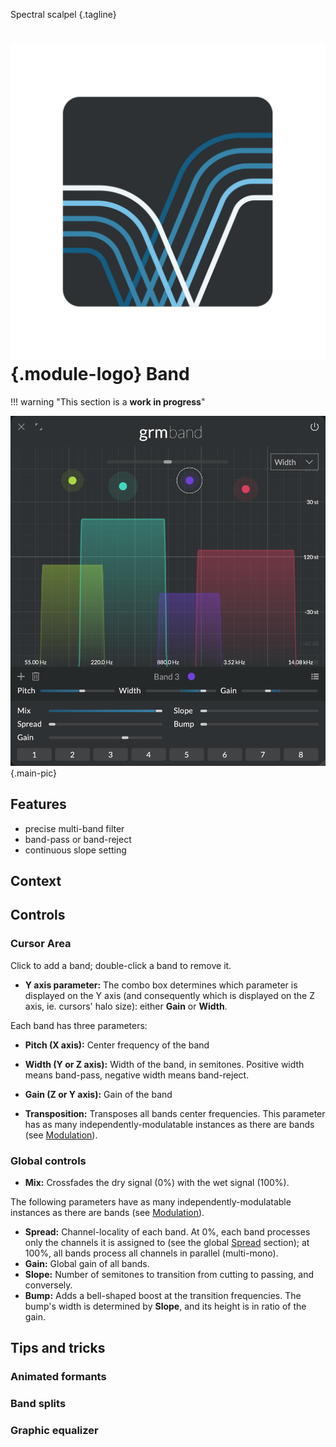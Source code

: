 Spectral scalpel
{.tagline}

# ![](../assets/images/modules/band/band.svg){.module-logo} Band

!!! warning "This section is a **work in progress**"

![Screenshot of the Band module](../assets/images/modules/band/band.png){.main-pic}

## Features

- precise multi-band filter
- band-pass or band-reject
- continuous slope setting

## Context

<!-- visualization: solid line vs. fills -->
<!-- note: latency -->
<!-- note: FFT -> linear phase, artifact -->

## Controls

### Cursor Area

Click to add a band; double-click a band to remove it.

- **Y axis parameter:** The combo box determines which parameter is displayed on the Y axis (and
  consequently which is displayed on the Z axis, ie. cursors' halo size): either **Gain** or
  **Width**.

Each band has three parameters:

- **Pitch (X axis):** Center frequency of the band
- **Width (Y or Z axis):** Width of the band, in semitones. Positive width means band-pass, negative width means band-reject.
- **Gain (Z or Y axis):** Gain of the band

- **Transposition:** Transposes all bands center frequencies. This parameter has as many
  independently-modulatable instances as there are bands (see
  [Modulation](../atelier/modulation.md)).

### Global controls

- **Mix:** Crossfades the dry signal (0%) with the wet signal (100%).

The following parameters have as many independently-modulatable instances as there are bands (see [Modulation](../atelier/modulation.md)).

- **Spread:** Channel-locality of each band. At 0%, each band processes only the channels it is
  assigned to (see the global [Spread](../atelier/multichannel.md#spread) section); at 100%, all
  bands process all channels in parallel (multi-mono).
- **Gain:** Global gain of all bands.
- **Slope:** Number of semitones to transition from cutting to passing, and conversely.
- **Bump:** Adds a bell-shaped boost at the transition frequencies. The bump's width is determined
  by **Slope**, and its height is in ratio of the gain.

## Tips and tricks

### Animated formants

### Band splits

### Graphic equalizer
